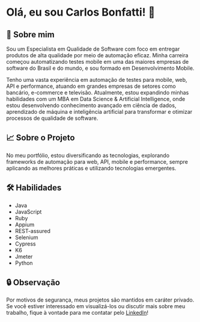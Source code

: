 # Olá, eu sou Carlos Bonfatti! 👋

## 🚀 Sobre mim
Sou um Especialista em Qualidade de Software com foco em entregar produtos de alta qualidade por meio de automação eficaz. Minha carreira começou automatizando testes mobile em uma das maiores empresas de software do Brasil e do mundo, e sou formado em Desenvolvimento Mobile.

Tenho uma vasta experiência em automação de testes para mobile, web, API e performance, atuando em grandes empresas de setores como bancário, e-commerce e televisão. Atualmente, estou expandindo minhas habilidades com um MBA em Data Science & Artificial Intelligence, onde estou desenvolvendo conhecimento avançado em ciência de dados, aprendizado de máquina e inteligência artificial para transformar e otimizar processos de qualidade de software.

## 📈 Sobre o Projeto
No meu portfólio, estou diversificando as tecnologias, explorando frameworks de automação para web, API, mobile e performance, sempre aplicando as melhores práticas e utilizando tecnologias emergentes.

## 🛠 Habilidades
- Java
- JavaScript
- Ruby
- Appium
- REST-assured
- Selenium
- Cypress
- K6
- Jmeter
- Python

## 🔒 Observação
Por motivos de segurança, meus projetos são mantidos em caráter privado. Se você estiver interessado em visualizá-los ou discutir mais sobre meu trabalho, fique à vontade para me contatar pelo [LinkedIn]([https://www.linkedin.com/in/seu-perfil](https://www.linkedin.com/in/carlos-b-055043a4/))!

